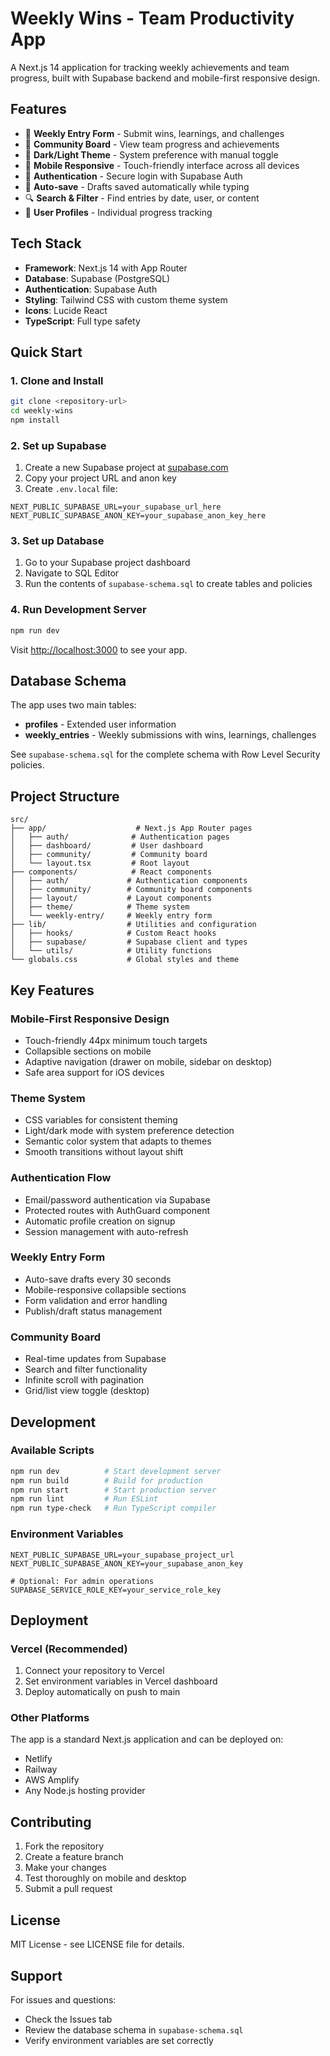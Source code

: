# Weekly Wins - Team Productivity App

A Next.js 14 application for tracking weekly achievements and team progress, built with Supabase backend and mobile-first responsive design.

## Features

- 📝 **Weekly Entry Form** - Submit wins, learnings, and challenges
- 👥 **Community Board** - View team progress and achievements
- 🎨 **Dark/Light Theme** - System preference with manual toggle
- 📱 **Mobile Responsive** - Touch-friendly interface across all devices
- 🔐 **Authentication** - Secure login with Supabase Auth
- 💾 **Auto-save** - Drafts saved automatically while typing
- 🔍 **Search & Filter** - Find entries by date, user, or content
- 👤 **User Profiles** - Individual progress tracking

## Tech Stack

- **Framework**: Next.js 14 with App Router
- **Database**: Supabase (PostgreSQL)
- **Authentication**: Supabase Auth
- **Styling**: Tailwind CSS with custom theme system
- **Icons**: Lucide React
- **TypeScript**: Full type safety

## Quick Start

### 1. Clone and Install

```bash
git clone <repository-url>
cd weekly-wins
npm install
```

### 2. Set up Supabase

1. Create a new Supabase project at [supabase.com](https://supabase.com)
2. Copy your project URL and anon key
3. Create `.env.local` file:

```env
NEXT_PUBLIC_SUPABASE_URL=your_supabase_url_here
NEXT_PUBLIC_SUPABASE_ANON_KEY=your_supabase_anon_key_here
```

### 3. Set up Database

1. Go to your Supabase project dashboard
2. Navigate to SQL Editor
3. Run the contents of `supabase-schema.sql` to create tables and policies

### 4. Run Development Server

```bash
npm run dev
```

Visit [http://localhost:3000](http://localhost:3000) to see your app.

## Database Schema

The app uses two main tables:

- **profiles** - Extended user information
- **weekly_entries** - Weekly submissions with wins, learnings, challenges

See `supabase-schema.sql` for the complete schema with Row Level Security policies.

## Project Structure

```
src/
├── app/                    # Next.js App Router pages
│   ├── auth/              # Authentication pages
│   ├── dashboard/         # User dashboard
│   ├── community/         # Community board
│   └── layout.tsx         # Root layout
├── components/            # React components
│   ├── auth/             # Authentication components
│   ├── community/        # Community board components
│   ├── layout/           # Layout components
│   ├── theme/            # Theme system
│   └── weekly-entry/     # Weekly entry form
├── lib/                  # Utilities and configuration
│   ├── hooks/            # Custom React hooks
│   ├── supabase/         # Supabase client and types
│   └── utils/            # Utility functions
└── globals.css           # Global styles and theme
```

## Key Features

### Mobile-First Responsive Design

- Touch-friendly 44px minimum touch targets
- Collapsible sections on mobile
- Adaptive navigation (drawer on mobile, sidebar on desktop)
- Safe area support for iOS devices

### Theme System

- CSS variables for consistent theming
- Light/dark mode with system preference detection
- Semantic color system that adapts to themes
- Smooth transitions without layout shift

### Authentication Flow

- Email/password authentication via Supabase
- Protected routes with AuthGuard component
- Automatic profile creation on signup
- Session management with auto-refresh

### Weekly Entry Form

- Auto-save drafts every 30 seconds
- Mobile-responsive collapsible sections
- Form validation and error handling
- Publish/draft status management

### Community Board

- Real-time updates from Supabase
- Search and filter functionality
- Infinite scroll with pagination
- Grid/list view toggle (desktop)

## Development

### Available Scripts

```bash
npm run dev          # Start development server
npm run build        # Build for production
npm run start        # Start production server
npm run lint         # Run ESLint
npm run type-check   # Run TypeScript compiler
```

### Environment Variables

```env
NEXT_PUBLIC_SUPABASE_URL=your_supabase_project_url
NEXT_PUBLIC_SUPABASE_ANON_KEY=your_supabase_anon_key

# Optional: For admin operations
SUPABASE_SERVICE_ROLE_KEY=your_service_role_key
```

## Deployment

### Vercel (Recommended)

1. Connect your repository to Vercel
2. Set environment variables in Vercel dashboard
3. Deploy automatically on push to main

### Other Platforms

The app is a standard Next.js application and can be deployed on:
- Netlify
- Railway
- AWS Amplify
- Any Node.js hosting provider

## Contributing

1. Fork the repository
2. Create a feature branch
3. Make your changes
4. Test thoroughly on mobile and desktop
5. Submit a pull request

## License

MIT License - see LICENSE file for details.

## Support

For issues and questions:
- Check the Issues tab
- Review the database schema in `supabase-schema.sql`
- Verify environment variables are set correctly